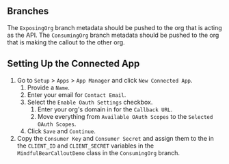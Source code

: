 ## Branches

The `ExposingOrg` branch metadata should be pushed to the org that is acting as the API. The `ConsumingOrg` branch metadata should be pushed to the org that is making the callout to the other org.

## Setting Up the Connected App

1. Go to `Setup` > `Apps` > `App Manager` and click `New Connected App`.
    1. Provide a `Name`.
    2. Enter your email for `Contact Email`.
    3. Select the `Enable Oauth Settings` checkbox.
        1. Enter your org's domain in for the `Callback URL`.
        2. Move everything from `Available OAuth Scopes` to the `Selected OAuth Scopes`.
    4. Click `Save` and `Continue`. 
2. Copy the `Consumer Key` and `Consumer Secret` and assign them to the in the `CLIENT_ID` and `CLIENT_SECRET` variables in the `MindfulBearCalloutDemo` class in the `ConsumingOrg` branch.
